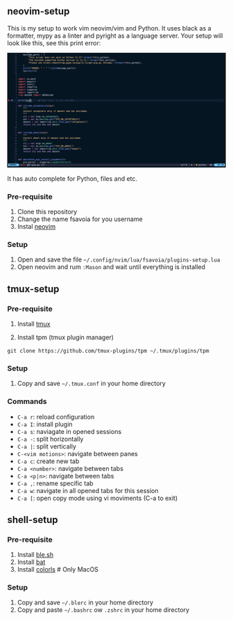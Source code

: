 ## neovim-setup

This is my setup to work vim neovim/vim and Python. It uses black as a formatter, mypy as a linter and pyright as a language server. Your setup will look like this, see this print error:

![neovim_screenshot](/images/image1.png)

It has auto complete for Python, files and etc.

### Pre-requisite

1. Clone this repository
2. Change the name fsavoia for you username
3. Instal [neovim](https://github.com/neovim/neovim/wiki/Installing-Neovim)

### Setup

1. Open and save the file `~/.config/nvim/lua/fsavoia/plugins-setup.lua`
2. Open neovim and rum `:Mason` and wait until everything is installed

## tmux-setup

### Pre-requisite

1. Install [tmux](https://github.com/tmux/tmux/wiki/Installing)

2. Install tpm (tmux plugin manager)

```
git clone https://github.com/tmux-plugins/tpm ~/.tmux/plugins/tpm
```

### Setup

1. Copy and save `~/.tmux.conf` in your home directory

### Commands

- `C-a r`: reload configuration
- `C-a I`: install plugin
- `C-a s`: naviagate in opened sessions
- `C-a -`: split horizontally
- `C-a |`: split vertically
- `C-<vim motions>`: navigate between panes
- `C-a c`: create new tab
- `C-a <number>`: navigate between tabs
- `C-a <p|n>`: navigate between tabs
- `C-a ,`: rename specific tab
- `C-a w`: navigate in all opened tabs for this session
- `C-a [`: open copy mode using vi moviments (C-a to exit)

## shell-setup

### Pre-requisite

1. Install [ble.sh](https://github.com/akinomyoga/ble.sh)
2. Install [bat](https://github.com/sharkdp/bat)
3. Install [colorls](https://github.com/athityakumar/colorls) # Only MacOS

### Setup

1. Copy and save `~/.blerc` in your home directory
2. Copy and paste `~/.bashrc` ow `.zshrc` in your home directory
